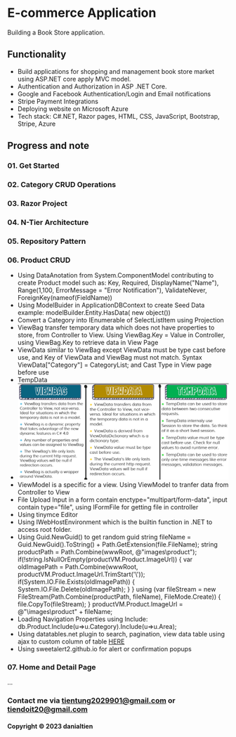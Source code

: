 # E-commerce Application

Building a Book Store application.

## Functionality
- Build applications for shopping and management book store market using ASP.NET core apply MVC
model.
- Authentication and Authorization in ASP .NET Core.
- Google and Facebook Authentication/Login and Email notifications
- Stripe Payment Integrations
- Deploying website on Microsoft Azure
- Tech stack: C#.NET, Razor pages, HTML, CSS, JavaScript, Bootstrap, Stripe, Azure

## Progress and note

### 01. Get Started
### 02. Category CRUD Operations
### 03. Razor Project
### 04. N-Tier Architecture
### 05. Repository Pattern

### 06. Product CRUD
- Using DataAnotation from System.ComponentModel contributing to create Product model such as: Key, Required, DisplayName("Name"), Range(1,100, ErrorMessage = "Error Notification"), ValidateNever, ForeignKey(nameof(FieldName))
- Using ModelBuider in ApplicationDBContext to create Seed Data example: modelBuilder.Entity.HasData( new object())
- Convert a Category into IEnumerable of SelectListItem using Projection
- ViewBag transfer temporary data which does not have properties to store, from Controller to View. Using ViewBag.Key = Value in Controller, using ViewBag.Key to retrieve data in View Page
- ViewData similar to ViewBag except ViewData must be type cast before use, and Key of ViewData and ViewBag must not match. Syntax ViewData["Category"] = CategoryList; and Cast Type in View page before use
- TempData
- ![](image.png)
- ViewModel is a specific for a view. Using ViewModel to tranfer data from Controller to View
- File Upload Input in a form contain enctype="multipart/form-data", input contain type="file", using IFormFile for getting file in controller
- Using tinymce Editor 
- Using IWebHostEnvironment which is the builtin function in .NET to access root folder.
- Using Guid.NewGuid() to get random guid
    string fileName = Guid.NewGuid().ToString() + Path.GetExtension(file.FileName);
    string productPath = Path.Combine(wwwRoot, @"images\product");
    if(!string.IsNullOrEmpty(productVM.Product.ImageUrl))
    {
        var oldImagePath = Path.Combine(wwwRoot, productVM.Product.ImageUrl.TrimStart('\\'));
        if(System.IO.File.Exists(oldImagePath))
        {
                System.IO.File.Delete(oldImagePath);
        }
    }
    using (var fileStream = new FileStream(Path.Combine(productPath, fileName), FileMode.Create))
    {
        file.CopyTo(fileStream);
    }
    productVM.Product.ImageUrl = @"\images\product\" + fileName;
- Loading Navigation Properties using Include: db.Product.Include(u=>u.Category).Include(u=>u.Area);
- Using datatables.net plugin to search, pagination, view data table using ajax to custom column of table [HERE](https://github.com/danialtien/BookStore/commit/9fba4551adac1b2786c7c308ca4b5e4a281df311#diff-cbad95f37a7fe446afef055a47e10eda303e6c669bc39741fd8d091685baf1e7)
- Using sweetalert2.github.io for alert or confirmation popups

### 07. Home and Detail Page
...

### Contact me via tientung2029901@gmail.com or tiendoit20@gmail.com
#### Copyright &#169; 2023 danialtien


